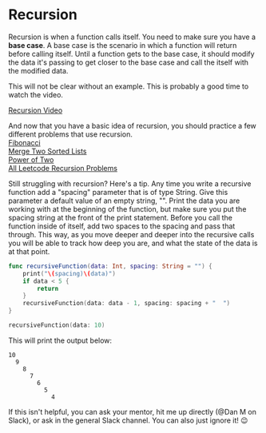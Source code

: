 # Recursion

Recursion is when a function calls itself. You need to make sure you have a **base case**. A base case is the scenario in which a function will return before calling itself. Until a function gets to the base case, it should modify the data it's passing to get closer to the base case and call the itself with the modified data.

This will not be clear without an example. This is probably a good time to watch the video.

[Recursion Video](https://www.youtube.com/watch?v=ngCos392W4w)

And now that you have a basic idea of recursion, you should practice a few different problems that use recursion.  
    [Fibonacci](https://leetcode.com/problems/fibonacci-number)  
    [Merge Two Sorted Lists](https://leetcode.com/problems/merge-two-sorted-lists)  
    [Power of Two](https://leetcode.com/problems/power-of-two)  
    [All Leetcode Recursion Problems](https://leetcode.com/tag/recursion/)  

Still struggling with recursion? Here's a tip. Any time you write a recursive function add a "spacing" parameter that is of type String. Give this parameter a default value of an empty string, "". Print the data you are working with at the beginning of the function, but make sure you put the spacing string at the front of the print statement. Before you call the function inside of itself, add two spaces to the spacing and pass that through. This way, as you move deeper and deeper into the recursive calls you will be able to track how deep you are, and what the state of the data is at that point.
```swift
func recursiveFunction(data: Int, spacing: String = "") {
    print("\(spacing)\(data)")
    if data < 5 {
        return
    }
    recursiveFunction(data: data - 1, spacing: spacing + "  ")
}

recursiveFunction(data: 10)
```

This will print the output below:  
```
10  
  9  
    8  
      7  
        6  
          5  
            4  
```
If this isn't helpful, you can ask your mentor, hit me up directly (@Dan M on Slack), or ask in the general Slack channel. You can also just ignore it! 😉
